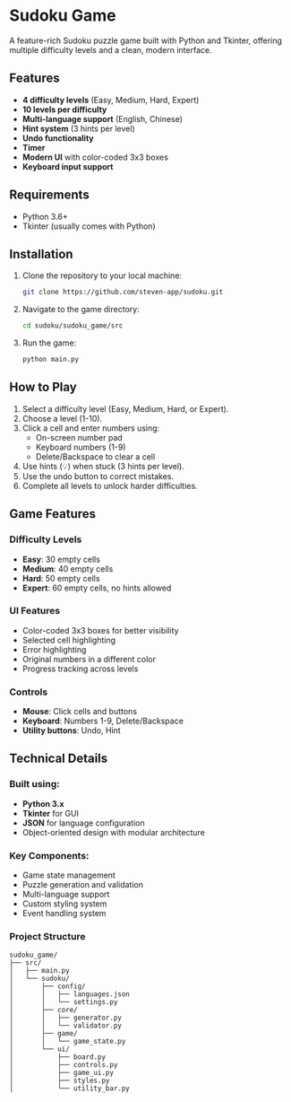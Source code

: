 # Sudoku Game

A feature-rich Sudoku puzzle game built with Python and Tkinter, offering multiple difficulty levels and a clean, modern interface.

## Features

- **4 difficulty levels** (Easy, Medium, Hard, Expert)
- **10 levels per difficulty**
- **Multi-language support** (English, Chinese)
- **Hint system** (3 hints per level)
- **Undo functionality**
- **Timer**
- **Modern UI** with color-coded 3x3 boxes
- **Keyboard input support**

## Requirements

- Python 3.6+
- Tkinter (usually comes with Python)

## Installation

1. Clone the repository to your local machine:

   ```bash
   git clone https://github.com/steven-app/sudoku.git
   ```

2. Navigate to the game directory:

   ```bash
   cd sudoku/sudoku_game/src
   ```

3. Run the game:

   ```bash
   python main.py
   ```

## How to Play

1. Select a difficulty level (Easy, Medium, Hard, or Expert).
2. Choose a level (1-10).
3. Click a cell and enter numbers using:
   - On-screen number pad
   - Keyboard numbers (1-9)
   - Delete/Backspace to clear a cell
4. Use hints (💡) when stuck (3 hints per level).
5. Use the undo button to correct mistakes.
6. Complete all levels to unlock harder difficulties.

## Game Features

### Difficulty Levels

- **Easy**: 30 empty cells
- **Medium**: 40 empty cells
- **Hard**: 50 empty cells
- **Expert**: 60 empty cells, no hints allowed

### UI Features

- Color-coded 3x3 boxes for better visibility
- Selected cell highlighting
- Error highlighting
- Original numbers in a different color
- Progress tracking across levels

### Controls

- **Mouse**: Click cells and buttons
- **Keyboard**: Numbers 1-9, Delete/Backspace
- **Utility buttons**: Undo, Hint

## Technical Details

### Built using:

- **Python 3.x**
- **Tkinter** for GUI
- **JSON** for language configuration
- Object-oriented design with modular architecture

### Key Components:

- Game state management
- Puzzle generation and validation
- Multi-language support
- Custom styling system
- Event handling system

### Project Structure

```
sudoku_game/
├── src/
│   ├── main.py
│   └── sudoku/
│       ├── config/
│       │   ├── languages.json
│       │   └── settings.py
│       ├── core/
│       │   ├── generator.py
│       │   └── validator.py
│       ├── game/
│       │   └── game_state.py
│       └── ui/
│           ├── board.py
│           ├── controls.py
│           ├── game_ui.py
│           ├── styles.py
│           └── utility_bar.py
```
